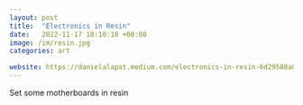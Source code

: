 ```yaml
---
layout: post
title:  "Electronics in Resin"
date:   2022-11-17 10:10:10 +00:00
image: /im/resin.jpg
categories: art

website: https://danielalapat.medium.com/electronics-in-resin-6d29588a0932
---
```

Set some motherboards in resin
